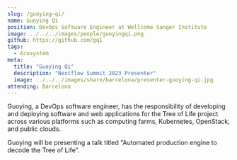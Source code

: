 ```yaml
---
slug: /guoying-qi/
name: Guoying Qi
position: DevOps Software Engineer at Wellcome Sanger Institute
image: ../../../images/people/guoyingqi.png
github: https://github.com/gq1
tags:
  - Ecosystem
meta:
  title: "Guoying Qi"
  description: "Nextflow Summit 2023 Presenter"
  image: ../../../images/share/barcelona/presenter-guoying-qi.jpg
attending: Barcelona
---
```


Guoying, a DevOps software engineer, has the responsibility of developing and deploying software and web applications for the Tree of Life project across various platforms such as computing farms, Kubernetes, OpenStack, and public clouds.

Guoying will be presenting a talk titled "Automated production engine to decode the Tree of Life".
